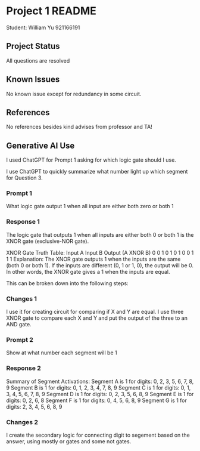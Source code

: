 # Project 1 README

Student: William Yu 921166191

## Project Status
All questions are resolved

## Known Issues
No known issue except for redundancy in some circuit.

## References
No references besides kind advises from professor and TA!

## Generative AI Use
I used ChatGPT for Prompt 1 asking for which logic gate should I use. 

I use ChatGPT to quickly summarize what number light up which segment for Question 3. 

### Prompt 1
What logic gate output 1 when all input are either both zero or both 1

### Response 1
The logic gate that outputs 1 when all inputs are either both 0 or both 1 is the XNOR gate (exclusive-NOR gate).

XNOR Gate Truth Table:
Input A	Input B	Output (A XNOR B)
0	0	1
0	1	0
1	0	0
1	1	1
Explanation:
The XNOR gate outputs 1 when the inputs are the same (both 0 or both 1).
If the inputs are different (0, 1 or 1, 0), the output will be 0.
In other words, the XNOR gate gives a 1 when the inputs are equal.

This can be broken down into the following steps:

### Changes 1
I use it for creating circuit for comparing if X and Y are equal. I use three XNOR gate to compare each X and Y and put the output of the three to an AND gate. 

### Prompt 2
Show at what number each segment will be 1

### Response 2
Summary of Segment Activations:
Segment A is 1 for digits: 0, 2, 3, 5, 6, 7, 8, 9
Segment B is 1 for digits: 0, 1, 2, 3, 4, 7, 8, 9
Segment C is 1 for digits: 0, 1, 3, 4, 5, 6, 7, 8, 9
Segment D is 1 for digits: 0, 2, 3, 5, 6, 8, 9
Segment E is 1 for digits: 0, 2, 6, 8
Segment F is 1 for digits: 0, 4, 5, 6, 8, 9
Segment G is 1 for digits: 2, 3, 4, 5, 6, 8, 9

### Changes 2
I create the secondary logic for connecting digit to segement based on the answer, using mostly or gates and some not gates. 